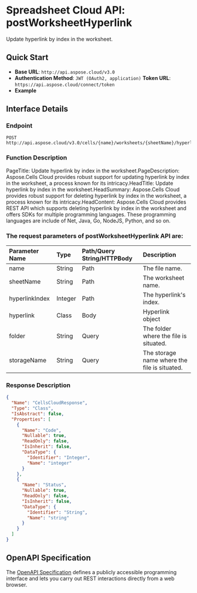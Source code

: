 
# **Spreadsheet Cloud API: postWorksheetHyperlink**

Update hyperlink by index in the worksheet. 


## **Quick Start**

- **Base URL**: `http://api.aspose.cloud/v3.0`
- **Authentication Method**: `JWT (OAuth2, application)`  **Token URL**: `https://api.aspose.cloud/connect/token`
- **Example** 

## **Interface Details**

### **Endpoint** 

```
POST http://api.aspose.cloud/v3.0/cells/{name}/worksheets/{sheetName}/hyperlinks/{hyperlinkIndex}
```
### **Function Description**
PageTitle: Update hyperlink by index in the worksheet.PageDescription: Aspose.Cells Cloud provides robust support for updating hyperlink by index in the worksheet, a process known for its intricacy.HeadTitle: Update hyperlink by index in the worksheet.HeadSummary: Aspose.Cells Cloud provides robust support for deleting hyperlink by index in the worksheet, a process known for its intricacy.HeadContent: Aspose.Cells Cloud provides REST API which supports deleting hyperlink by index in the worksheet and offers SDKs for multiple programming languages. These programming languages are include of Net, Java, Go, NodeJS, Python, and so on.

### The request parameters of **postWorksheetHyperlink** API are: 

| Parameter Name | Type | Path/Query String/HTTPBody | Description | 
| :- | :- | :- |:- | 
|name|String|Path|The file name.|
|sheetName|String|Path|The worksheet name.|
|hyperlinkIndex|Integer|Path|The hyperlink's index.|
|hyperlink|Class|Body|Hyperlink object|
|folder|String|Query|The folder where the file is situated.|
|storageName|String|Query|The storage name where the file is situated.|

### **Response Description**
```json
{
  "Name": "CellsCloudResponse",
  "Type": "Class",
  "IsAbstract": false,
  "Properties": [
    {
      "Name": "Code",
      "Nullable": true,
      "ReadOnly": false,
      "IsInherit": false,
      "DataType": {
        "Identifier": "Integer",
        "Name": "integer"
      }
    },
    {
      "Name": "Status",
      "Nullable": true,
      "ReadOnly": false,
      "IsInherit": false,
      "DataType": {
        "Identifier": "String",
        "Name": "string"
      }
    }
  ]
}
```


## OpenAPI Specification

The [OpenAPI Specification](https://reference.aspose.cloud/cells/#/HypelinksController/PostWorksheetHyperlink) defines a publicly accessible programming interface and lets you carry out REST interactions directly from a web browser.
